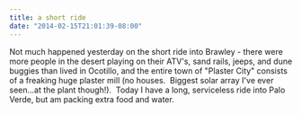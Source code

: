 ```yaml
---
title: a short ride
date: "2014-02-15T21:01:39-08:00"
---
```

        
Not much happened yesterday on the short ride into Brawley - there were more people in the desert playing on their ATV's, sand rails, jeeps, and dune buggies than lived in Ocotillo, and the entire town of "Plaster City" consists of a freaking huge plaster mill (no houses.  Biggest solar array I've ever seen...at the plant though!).  Today I have a long, serviceless ride into Palo Verde, but am packing extra food and water.   

<!-- TODO photos of solar array -->
